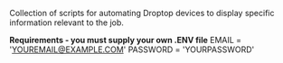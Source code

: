 Collection of scripts for automating Droptop devices to display specific information relevant to the job.

<b>Requirements - you must supply your own .ENV file</b>
EMAIL = 'YOUREMAIL@EXAMPLE.COM'
PASSWORD = 'YOURPASSWORD'
